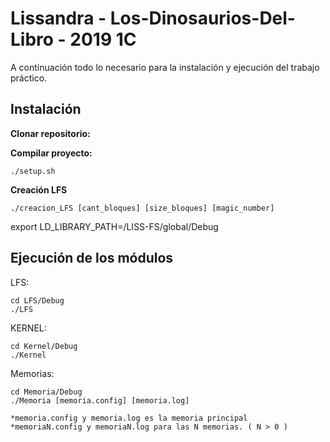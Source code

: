 # Lissandra - Los-Dinosaurios-Del-Libro - 2019 1C

A continuación todo lo necesario para la instalación y ejecución del trabajo práctico.
## Instalación

**Clonar repositorio:** 


**Compilar proyecto:** 

    ./setup.sh

**Creación LFS** 

    ./creacion_LFS [cant_bloques] [size_bloques] [magic_number]   
    
 export LD_LIBRARY_PATH=/LISS-FS/global/Debug

## Ejecución de los  módulos
 LFS:

    cd LFS/Debug
    ./LFS

KERNEL:

	cd Kernel/Debug
	./Kernel

Memorias:

	cd Memoria/Debug
	./Memoria [memoria.config] [memoria.log]
	
	*memoria.config y memoria.log es la memoria principal
	*memoriaN.config y memoriaN.log para las N memorias. ( N > 0 )
	
